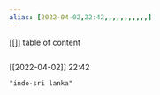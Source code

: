 ```yaml
---
alias: [2022-04-02,22:42,,,,,,,,,,,]
---
```

[[]]
table of content
```toc
```

[[2022-04-02]] 22:42

```query
"indo-sri lanka"
```